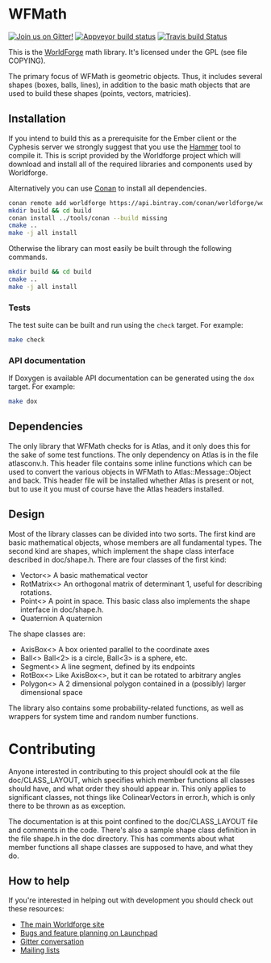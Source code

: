 # WFMath

[![Join us on Gitter!](https://badges.gitter.im/Worldforge.svg)](https://gitter.im/Worldforge/Lobby)
[![Appveyor build status](https://ci.appveyor.com/api/projects/status/github/worldforge/wfmath?branch=master&svg=true)](https://ci.appveyor.com/project/erikogenvik/wfmath)
[![Travis build Status](https://travis-ci.com/worldforge/wfmath.svg?branch=master)](https://travis-ci.com/worldforge/wfmath)

This is the [WorldForge](http://worldforge.org/ "The main Worldforge site") math library.
It's licensed under the GPL (see file COPYING).

The primary focus of WFMath is geometric objects. Thus,
it includes several shapes (boxes, balls, lines), in addition
to the basic math objects that are used to build these shapes
(points, vectors, matricies).

## Installation

If you intend to build this as a prerequisite for the Ember client or the Cyphesis server we strongly suggest that you 
use the [Hammer](http://wiki.worldforge.org/wiki/Hammer_Script "The Hammer script") tool to compile it.
This is script provided by the Worldforge project which will download and install all of the required libraries and 
components used by Worldforge.

Alternatively you can use [Conan](https://www.conan.io) to install all dependencies. 
```bash
conan remote add worldforge https://api.bintray.com/conan/worldforge/worldforge-conan
mkdir build && cd build
conan install ../tools/conan --build missing
cmake ..
make -j all install
```

Otherwise the library can most easily be built through the following commands.
```bash
mkdir build && cd build
cmake ..
make -j all install
```

### Tests

The test suite can be built and run using the ```check``` target. For example:

```bash
make check
```

### API documentation

If Doxygen is available API documentation can be generated using the ```dox``` target. For example:

```bash
make dox
```

## Dependencies

The only library that WFMath checks for is Atlas, and it only does this
for the sake of some test functions. The only dependency on Atlas is
in the file atlasconv.h. This header file contains
some inline functions which can be used to convert the various
objects in WFMath to Atlas::Message::Object and back. This
header file will be installed whether Atlas is present or not,
but to use it you must of course have the Atlas headers installed.

## Design

Most of the library classes can be divided into two sorts. The
first kind are basic mathematical objects, whose members are all fundamental
types. The second kind are shapes, which implement the shape class
interface described in doc/shape.h. There are four classes of the first kind:

* Vector<>	A basic mathematical vector
* RotMatrix<>	An orthogonal matrix of determinant 1, useful for
		describing rotations.
* Point<>		A point in space. This basic class also implements
		the shape interface in doc/shape.h.
* Quaternion	A quaternion

The shape classes are:

* AxisBox<>	A box oriented parallel to the coordinate axes
* Ball<>		Ball<2> is a circle, Ball<3> is a sphere, etc.
* Segment<>	A line segment, defined by its endpoints
* RotBox<>	Like AxisBox<>, but it can be rotated to arbitrary
		angles
* Polygon<>	A 2 dimensional polygon contained in a (possibly)
		larger dimensional space

The library also contains some probability-related functions,
as well as wrappers for system time and random number functions.


# Contributing 

Anyone interested in contributing to this project shouldl ook at the file doc/CLASS_LAYOUT, which specifies which member
functions all classes should have, and what order they should appear in.
This only applies to significant classes, not things like
ColinearVectors in error.h, which is only there to be thrown as
as exception.

The documentation is at this point confined to the doc/CLASS_LAYOUT file
and comments in the code. There's also a sample shape class definition
in the file shape.h in the doc directory. This has comments about
what member functions all shape classes are supposed to have, and what they
do.

## How to help

If you're interested in helping out with development you should check out these resources:

* [The main Worldforge site](http://worldforge.org/ "The main Worldforge site")
* [Bugs and feature planning on Launchpad](https://launchpad.net/wfmath "WFMath Launchpad entry")
* [Gitter conversation](https://gitter.im/Worldforge/Lobby "Gitter conversation")
* [Mailing lists](http://mail.worldforge.org/lists/listinfo/ "Mailing lists")
